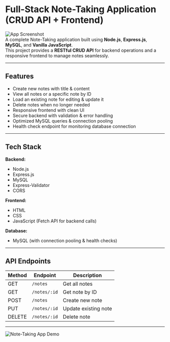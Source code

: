 # Full-Stack Note-Taking Application (CRUD API + Frontend)
![App Screenshot]()  
A complete Note-Taking application built using **Node.js**, **Express.js**, **MySQL**, and **Vanilla JavaScript**.  
This project provides a **RESTful CRUD API** for backend operations and a responsive frontend to manage notes seamlessly.

---
## Features

- Create new notes with title & content
- View all notes or a specific note by ID
- Load an existing note for editing & update it
- Delete notes when no longer needed
- Responsive frontend with clean UI
- Secure backend with validation & error handling
- Optimized MySQL queries & connection pooling
- Health check endpoint for monitoring database connection

---

## Tech Stack

**Backend:**
- Node.js
- Express.js
- MySQL
- Express-Validator
- CORS

**Frontend:**
- HTML
- CSS
- JavaScript (Fetch API for backend calls)

**Database:**
- MySQL (with connection pooling & health checks)

---

## API Endpoints

| Method | Endpoint         | Description                   |
|--------|-----------------|--------------------------------|
| GET    | `/notes`        | Get all notes                  |
| GET    | `/notes/:id`    | Get note by ID                 |
| POST   | `/notes`        | Create new note                |
| PUT    | `/notes/:id`    | Update existing note           |
| DELETE | `/notes/:id`    | Delete note                    |

---
![Note-Taking App Demo](https://i.pinimg.com/originals/8d/62/1f/8d621f66f551b6a39072473d52280ff0.gif)  

